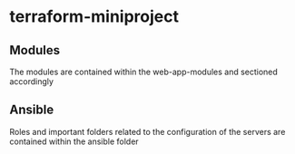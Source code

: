 # terraform-miniproject

## Modules
The modules are contained within the web-app-modules and sectioned accordingly

## Ansible
Roles and important folders related to the configuration of the servers are contained within the ansible folder

